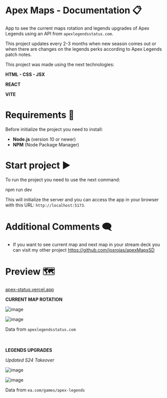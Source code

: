 # Apex Maps - Documentation 📋

App to see the current maps rotation and legends upgrades of Apex Legends using an API from `apexlegendsstatus.com`.

This project updates every 2-3 months when new season comes out or when there are changes on the legends perks according to Apex Legends patch notes.

This project was made using the next technologies:

**HTML - CSS - JSX**

**REACT**

**VITE**

# Requirements 🔎

Before initialize the project you need to install:

- **Node.js** (version 10 or newer)
- **NPM** (Node Package Manager)

# Start project ▶️

To run the project you need to use the next command:

npm run dev

This will initialize the server and you can access the app in your browser with this URL: `http://localhost:5173`. 

# Additional Comments 🗨
- If you want to see current map and next map in your stream deck you can visit my other project https://github.com/josrojas/apexMapsSD

# Preview 🗺

[apex-status.vercel.app](https://apex-status.vercel.app)

**CURRENT MAP ROTATION**

![image](https://github.com/user-attachments/assets/6943f99a-366c-4857-a27b-496c32feb71c)

![image](https://github.com/josrojas/ReactApexApi/assets/73319827/b72ea795-0eda-4133-82aa-ec380258d639)

Data from `apexlegendsstatus.com`
<br><br><br>

**LEGENDS UPGRADES** 

*Updated S24 Takeover*

![image](https://github.com/josrojas/ReactApexApi/assets/73319827/b5847781-8800-4b48-999b-411a963ca2b7)

![image](https://github.com/josrojas/ReactApexApi/assets/73319827/d711be4f-15de-4576-8af1-2249278d3f23)

Data from `ea.com/games/apex-legends`


